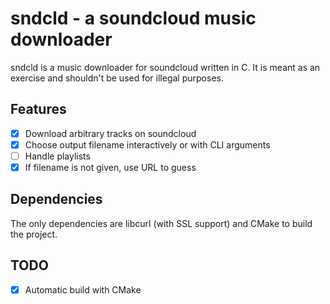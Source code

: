 # sndcld - a soundcloud music downloader

sndcld is a music downloader for soundcloud written in C.
It is meant as an exercise and shouldn't be used for illegal purposes.

## Features
- [x] Download arbitrary tracks on soundcloud
- [x] Choose output filename interactively or with CLI arguments
- [ ] Handle playlists
- [x] If filename is not given, use URL to guess

## Dependencies
The only dependencies are libcurl (with SSL support) and CMake to build the project.

## TODO
- [x] Automatic build with CMake
